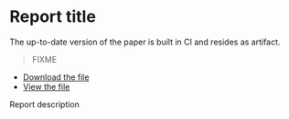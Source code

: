 # Report title

The up-to-date version of the paper is built in CI and resides as artifact.

> FIXME

- [Download the file](https://git.dbogatov.org/templates/latex-report/-/jobs/artifacts/master/raw/report.pdf?job=artifacts)
- [View the file](https://git.dbogatov.org/templates/latex-report/-/jobs/artifacts/master/file/report.pdf?job=artifacts)


Report description
